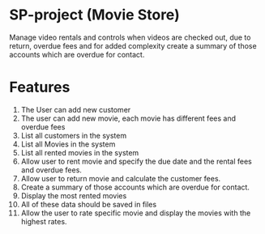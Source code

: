 # SP-project (Movie Store)
Manage video rentals and controls when videos are checked out, due to
return, overdue fees and for added complexity create a summary of
those accounts which are overdue for contact.
# Features
1. The User can add new customer
2. The user can add new movie, each movie has different fees and
overdue fees
3. List all customers in the system
4. List all Movies in the system
5. List all rented movies in the system
6. Allow user to rent movie and specify the due date and the rental fees
and overdue fees.
7. Allow user to return movie and calculate the customer fees.
8. Create a summary of those accounts which are overdue for contact.
9. Display the most rented movies
10. All of these data should be saved in files
11. Allow the user to rate specific movie and display the movies
with the highest rates.
